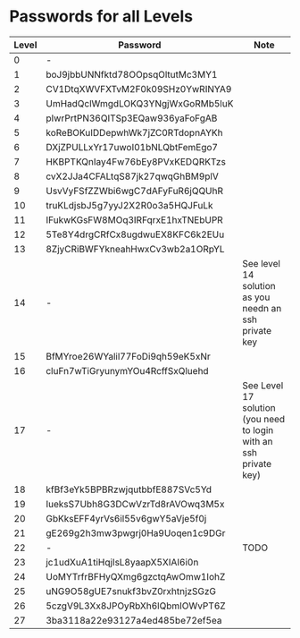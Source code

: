 # Passwords for all Levels

Level | Password | Note
------|----------|------
0 | - |
1 | boJ9jbbUNNfktd78OOpsqOltutMc3MY1 |
2 | CV1DtqXWVFXTvM2F0k09SHz0YwRINYA9 |
3 | UmHadQclWmgdLOKQ3YNgjWxGoRMb5luK |
4 | pIwrPrtPN36QITSp3EQaw936yaFoFgAB |
5 | koReBOKuIDDepwhWk7jZC0RTdopnAYKh |
6 | DXjZPULLxYr17uwoI01bNLQbtFemEgo7 |
7 | HKBPTKQnIay4Fw76bEy8PVxKEDQRKTzs |
8 | cvX2JJa4CFALtqS87jk27qwqGhBM9plV |
9 | UsvVyFSfZZWbi6wgC7dAFyFuR6jQQUhR |
10 | truKLdjsbJ5g7yyJ2X2R0o3a5HQJFuLk |
11 | IFukwKGsFW8MOq3IRFqrxE1hxTNEbUPR |
12 | 5Te8Y4drgCRfCx8ugdwuEX8KFC6k2EUu |
13 | 8ZjyCRiBWFYkneahHwxCv3wb2a1ORpYL |
14 | - | See level 14 solution as you needn an ssh private key | 
15 | BfMYroe26WYalil77FoDi9qh59eK5xNr | 
16 | cluFn7wTiGryunymYOu4RcffSxQluehd |
17 | - | See Level 17 solution (you need to login with an ssh private key)|
18 | kfBf3eYk5BPBRzwjqutbbfE887SVc5Yd | 
19 | IueksS7Ubh8G3DCwVzrTd8rAVOwq3M5x |
20 | GbKksEFF4yrVs6il55v6gwY5aVje5f0j |
21 | gE269g2h3mw3pwgrj0Ha9Uoqen1c9DGr |
22 | - | TODO
23 | jc1udXuA1tiHqjIsL8yaapX5XIAI6i0n |
24 | UoMYTrfrBFHyQXmg6gzctqAwOmw1IohZ |
25 | uNG9O58gUE7snukf3bvZ0rxhtnjzSGzG |
26 | 5czgV9L3Xx8JPOyRbXh6lQbmIOWvPT6Z |
27 | 3ba3118a22e93127a4ed485be72ef5ea |